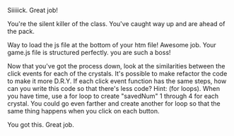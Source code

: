Siiiiick. Great job! 

You're the silent killer of the class. You've caught way up and are ahead of the pack.

Way to load the js file at the bottom of your htm file! Awesome job.
Your game.js file is structured perfectly. you are such a boss!

Now that you've got the process down, look at the similarities between the click events for each of the crystals. It's possible to make refactor the code to make it more D.R.Y. If each click event function has the same steps, how can you write this code so that there's less code? Hint: (for loops). When you have time, use a for loop to create "savedNum" 1 through 4 for each crystal. You could go even farther and create another for loop so that the same thing happens when you click on each button.

You got this. Great job.